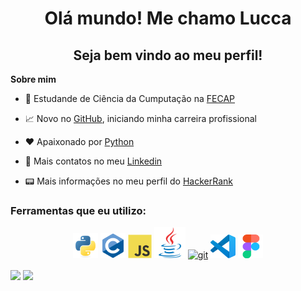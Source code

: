 <p align="center">
 <h1 align="center">Olá mundo! Me chamo Lucca</h2>
 <h2 align="center">Seja bem vindo ao meu perfil!</h2>
</p>

**Sobre mim**

- 💼 Estudande de Ciência da Cumputação na [FECAP](https://www.fecap.br/graduacao/ciencia-da-computacao/?utm_source=google&utm_medium=cpc&gclid=CjwKCAiAioifBhAXEiwApzCztuJcPgbWnQ30V9m1wBMGt0tULRn0tmBW22SDYus-ZaF-ozemw7AA_BoC6MwQAvD_BwE)

- 📈 Novo no [GitHub](https://github.com/lucca-giordano), iniciando minha carreira profissional

- ❤️ Apaixonado por [Python](https://www.python.org)

- 💬 Mais contatos no meu [Linkedin](https://www.linkedin.com/in/lucca-giordano-580b8a263/)

- 📟 Mais informações no meu perfil do [HackerRank](https://www.hackerrank.com/giordanolucca871)

<h3 align="left">Ferramentas que eu utilizo:</h3>
<p align="center"> 
<a href="https://www.python.org" target="_blank" rel="noreferrer"> <img src="https://raw.githubusercontent.com/devicons/devicon/master/icons/python/python-original.svg" alt="python" width="40" height="40"/></a>
<a href="https://www.cprogramming.com/" target="_blank" rel="noreferrer"> <img src="https://raw.githubusercontent.com/devicons/devicon/master/icons/c/c-original.svg" alt="c" width="40" height="40"/></a> 
<a href="https://www.javascript.com" target="_blank" rel="noreferrer"> <img src="https://raw.githubusercontent.com/devicons/devicon/1119b9f84c0290e0f0b38982099a2bd027a48bf1/icons/javascript/javascript-original.svg" alt="js" width="38" height="38"></a> 
<a href="https://www.java.com/pt-BR/" target="_blank" rel="noreferrer"> <img src="https://raw.githubusercontent.com/devicons/devicon/1119b9f84c0290e0f0b38982099a2bd027a48bf1/icons/java/java-original.svg" alt="java" width="" height="50"/></a>
<a href="https://git-scm.com/" target="_blank" rel="noreferrer"> <img src="https://www.vectorlogo.zone/logos/git-scm/git-scm-icon.svg" alt="git" width="40" height="38"/></a>
<a href="https://code.visualstudio.com/" target="_blank" rel="noreferrer"> <img src="https://github.com/devicons/devicon/blob/master/icons/vscode/vscode-original.svg" title="Visual Studio Code" alt="Visual Studio Code" width="40" height="38"/></a>
<a href="https://www.figma.com" target="_blank" rel="noreferrer"> <img src="https://raw.githubusercontent.com/devicons/devicon/1119b9f84c0290e0f0b38982099a2bd027a48bf1/icons/figma/figma-original.svg" alt="Figma" width="40" height="38"/></a>

<a href="https://github.com/anuraghazra/github-readme-stats"><img align="center" src="https://github-readme-stats.vercel.app/api?username=Lucca-Giordano&show_icons=true&hide_border=true&hide=contribs&count_private=true&title_color=39ca52&icon_color=1c6ceb&text_color=C9D1D9&&theme=transparent" /></a> <a href="https://github.com/anuraghazra/github-readme-stats"><img align="center" src="https://github-readme-stats.vercel.app/api/top-langs/?username=Lucca-Giordano&layout=compact&text_color=C9D1D9&title_color=39ca52&theme=transparent&hide_border=true&hide=jupyter%20notebook&langs_count=6" /></a>

